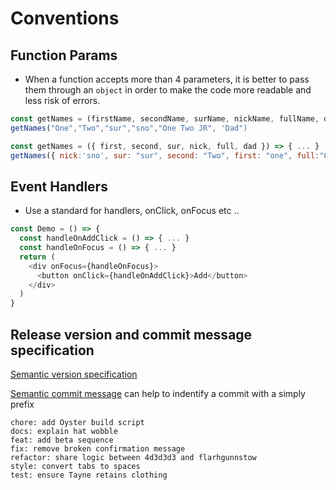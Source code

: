 # Conventions

## Function Params
- When a function accepts more than 4 parameters, it is better to pass them through an `object` in order to make the code more readable and less risk of errors.

```javascript
const getNames = (firstName, secondName, surName, nickName, fullName, dadName) => { ... }
getNames("One","Two","sur","sno","One Two JR", 'Dad")
```

```javascript
const getNames = ({ first, second, sur, nick, full, dad }) => { ... }
getNames({ nick:'sno', sur: "sur", second: "Two", first: "one", full:"One Two JR", dad: "Dad" })
```

## Event Handlers
- Use a standard for handlers, onClick, onFocus etc ..

```javascript
const Demo = () => {
  const handleOnAddClick = () => { ... }
  const handleOnFocus = () => { ... }
  return (
    <div onFocus={handleOnFocus}>
      <button onClick={handleOnAddClick}>Add</button>
    </div>
  )
}
```


## Release version and commit message specification
[Semantic version specification](https://semver.org/)


[Semantic commit message](https://seesparkbox.com/foundry/semantic_commit_messages) can help to indentify a commit with a simply prefix

```
chore: add Oyster build script
docs: explain hat wobble
feat: add beta sequence
fix: remove broken confirmation message
refactor: share logic between 4d3d3d3 and flarhgunnstow
style: convert tabs to spaces
test: ensure Tayne retains clothing
```
